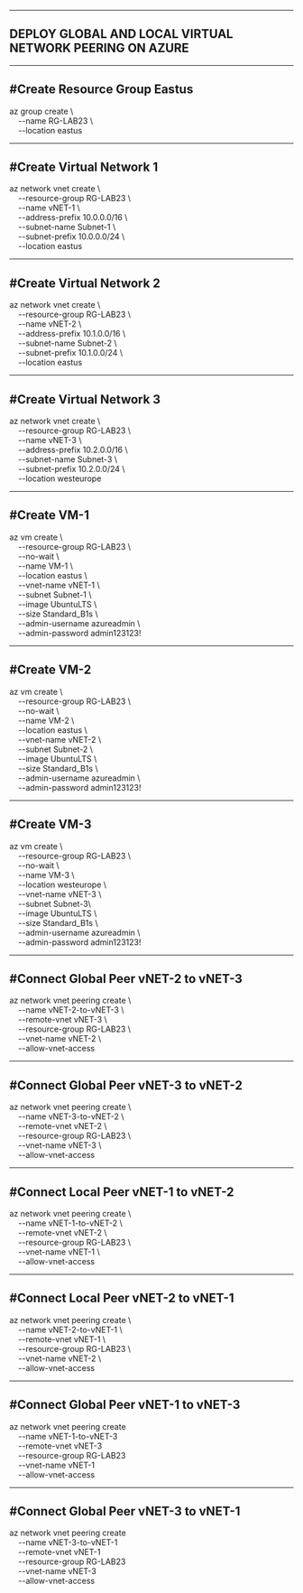-----------------------
DEPLOY GLOBAL AND LOCAL VIRTUAL NETWORK PEERING ON AZURE
-----------------------

-----------------------
#Create Resource Group Eastus
-----------------------
az group create \\\
  &nbsp;&nbsp;&nbsp;&nbsp;--name RG-LAB23 \\\
  &nbsp;&nbsp;&nbsp;&nbsp;--location eastus

-----------------------
#Create Virtual Network 1
-----------------------
az network vnet create \\\
  &nbsp;&nbsp;&nbsp;&nbsp;--resource-group RG-LAB23 \\\
  &nbsp;&nbsp;&nbsp;&nbsp;--name vNET-1 \\\
  &nbsp;&nbsp;&nbsp;&nbsp;--address-prefix 10.0.0.0/16 \\\
  &nbsp;&nbsp;&nbsp;&nbsp;--subnet-name Subnet-1 \\\
  &nbsp;&nbsp;&nbsp;&nbsp;--subnet-prefix 10.0.0.0/24 \\\
  &nbsp;&nbsp;&nbsp;&nbsp;--location eastus

-----------------------
#Create Virtual Network 2
-----------------------
az network vnet create \\\
  &nbsp;&nbsp;&nbsp;&nbsp;--resource-group RG-LAB23 \\\
  &nbsp;&nbsp;&nbsp;&nbsp;--name vNET-2 \\\
  &nbsp;&nbsp;&nbsp;&nbsp;--address-prefix 10.1.0.0/16 \\\
  &nbsp;&nbsp;&nbsp;&nbsp;--subnet-name Subnet-2 \\\
  &nbsp;&nbsp;&nbsp;&nbsp;--subnet-prefix 10.1.0.0/24 \\\
  &nbsp;&nbsp;&nbsp;&nbsp;--location eastus

-----------------------
#Create Virtual Network 3
-----------------------
az network vnet create \\\
  &nbsp;&nbsp;&nbsp;&nbsp;--resource-group RG-LAB23 \\\
  &nbsp;&nbsp;&nbsp;&nbsp;--name vNET-3 \\\
  &nbsp;&nbsp;&nbsp;&nbsp;--address-prefix 10.2.0.0/16 \\\
  &nbsp;&nbsp;&nbsp;&nbsp;--subnet-name Subnet-3 \\\
  &nbsp;&nbsp;&nbsp;&nbsp;--subnet-prefix 10.2.0.0/24 \\\
  &nbsp;&nbsp;&nbsp;&nbsp;--location westeurope

-----------------------
#Create VM-1
-----------------------
az vm create \\\
  &nbsp;&nbsp;&nbsp;&nbsp;--resource-group RG-LAB23 \\\
  &nbsp;&nbsp;&nbsp;&nbsp;--no-wait \\\
  &nbsp;&nbsp;&nbsp;&nbsp;--name VM-1 \\\
  &nbsp;&nbsp;&nbsp;&nbsp;--location eastus \\\
  &nbsp;&nbsp;&nbsp;&nbsp;--vnet-name vNET-1 \\\
  &nbsp;&nbsp;&nbsp;&nbsp;--subnet Subnet-1 \\\
  &nbsp;&nbsp;&nbsp;&nbsp;--image UbuntuLTS \\\
  &nbsp;&nbsp;&nbsp;&nbsp;--size Standard_B1s \\\
  &nbsp;&nbsp;&nbsp;&nbsp;--admin-username azureadmin \\\
  &nbsp;&nbsp;&nbsp;&nbsp;--admin-password admin123123!

-----------------------
#Create VM-2
-----------------------
az vm create \\\
  &nbsp;&nbsp;&nbsp;&nbsp;--resource-group RG-LAB23 \\\
  &nbsp;&nbsp;&nbsp;&nbsp;--no-wait \\\
  &nbsp;&nbsp;&nbsp;&nbsp;--name VM-2 \\\
  &nbsp;&nbsp;&nbsp;&nbsp;--location eastus \\\
  &nbsp;&nbsp;&nbsp;&nbsp;--vnet-name vNET-2 \\\
  &nbsp;&nbsp;&nbsp;&nbsp;--subnet Subnet-2 \\\
  &nbsp;&nbsp;&nbsp;&nbsp;--image UbuntuLTS \\\
  &nbsp;&nbsp;&nbsp;&nbsp;--size Standard_B1s \\\
  &nbsp;&nbsp;&nbsp;&nbsp;--admin-username azureadmin \\\
  &nbsp;&nbsp;&nbsp;&nbsp;--admin-password admin123123!

-----------------------
#Create VM-3
-----------------------
az vm create \\\
  &nbsp;&nbsp;&nbsp;&nbsp;--resource-group RG-LAB23  \\\
  &nbsp;&nbsp;&nbsp;&nbsp;--no-wait \\\
  &nbsp;&nbsp;&nbsp;&nbsp;--name VM-3 \\\
  &nbsp;&nbsp;&nbsp;&nbsp;--location westeurope \\\
  &nbsp;&nbsp;&nbsp;&nbsp;--vnet-name vNET-3 \\\
  &nbsp;&nbsp;&nbsp;&nbsp;--subnet Subnet-3\\\
  &nbsp;&nbsp;&nbsp;&nbsp;--image UbuntuLTS \\\
  &nbsp;&nbsp;&nbsp;&nbsp;--size Standard_B1s \\\
  &nbsp;&nbsp;&nbsp;&nbsp;--admin-username azureadmin \\\
  &nbsp;&nbsp;&nbsp;&nbsp;--admin-password admin123123!

-----------------------
#Connect Global Peer vNET-2 to vNET-3
-----------------------
az network vnet peering create \\\
  &nbsp;&nbsp;&nbsp;&nbsp;--name vNET-2-to-vNET-3 \\\
  &nbsp;&nbsp;&nbsp;&nbsp;--remote-vnet vNET-3 \\\
  &nbsp;&nbsp;&nbsp;&nbsp;--resource-group RG-LAB23 \\\
  &nbsp;&nbsp;&nbsp;&nbsp;--vnet-name vNET-2 \\\
  &nbsp;&nbsp;&nbsp;&nbsp;--allow-vnet-access

-----------------------
#Connect Global Peer vNET-3 to vNET-2
-----------------------
az network vnet peering create \\\
  &nbsp;&nbsp;&nbsp;&nbsp;--name vNET-3-to-vNET-2 \\\
  &nbsp;&nbsp;&nbsp;&nbsp;--remote-vnet vNET-2 \\\
  &nbsp;&nbsp;&nbsp;&nbsp;--resource-group RG-LAB23 \\\
  &nbsp;&nbsp;&nbsp;&nbsp;--vnet-name vNET-3 \\\
  &nbsp;&nbsp;&nbsp;&nbsp;--allow-vnet-access

-----------------------
#Connect Local Peer vNET-1 to vNET-2
-----------------------
az network vnet peering create \\\
  &nbsp;&nbsp;&nbsp;&nbsp;--name vNET-1-to-vNET-2 \\\
  &nbsp;&nbsp;&nbsp;&nbsp;--remote-vnet vNET-2 \\\
  &nbsp;&nbsp;&nbsp;&nbsp;--resource-group RG-LAB23 \\\
  &nbsp;&nbsp;&nbsp;&nbsp;--vnet-name vNET-1 \\\
  &nbsp;&nbsp;&nbsp;&nbsp;--allow-vnet-access

-----------------------
#Connect Local Peer vNET-2 to vNET-1
-----------------------
az network vnet peering create \\\
  &nbsp;&nbsp;&nbsp;&nbsp;--name vNET-2-to-vNET-1 \\\
  &nbsp;&nbsp;&nbsp;&nbsp;--remote-vnet vNET-1 \\\
  &nbsp;&nbsp;&nbsp;&nbsp;--resource-group RG-LAB23 \\\
  &nbsp;&nbsp;&nbsp;&nbsp;--vnet-name vNET-2 \\\
  &nbsp;&nbsp;&nbsp;&nbsp;--allow-vnet-access

-----------------------
#Connect Global Peer vNET-1 to vNET-3
-----------------------
az network vnet peering create \
  &nbsp;&nbsp;&nbsp;&nbsp;--name vNET-1-to-vNET-3 \
  &nbsp;&nbsp;&nbsp;&nbsp;--remote-vnet vNET-3 \
  &nbsp;&nbsp;&nbsp;&nbsp;--resource-group RG-LAB23 \
  &nbsp;&nbsp;&nbsp;&nbsp;--vnet-name vNET-1 \
  &nbsp;&nbsp;&nbsp;&nbsp;--allow-vnet-access

-----------------------
#Connect Global Peer vNET-3 to vNET-1
-----------------------
az network vnet peering create \
  &nbsp;&nbsp;&nbsp;&nbsp;--name vNET-3-to-vNET-1 \
  &nbsp;&nbsp;&nbsp;&nbsp;--remote-vnet vNET-1 \
  &nbsp;&nbsp;&nbsp;&nbsp;--resource-group RG-LAB23 \
  &nbsp;&nbsp;&nbsp;&nbsp;--vnet-name vNET-3 \
  &nbsp;&nbsp;&nbsp;&nbsp;--allow-vnet-access




